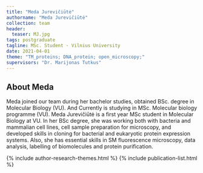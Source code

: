 ```yaml
---
title: "Meda Jurevičiūtė"
authorname: "Meda Jurevičiūtė"
collection: team
header:
  teaser: MJ.jpg
tags: postgraduate
tagline: MSc. Student - Vilnius University
date: 2021-04-01
theme: "TM_proteins; DNA_protein; open_microscopy;"
supervisors: "Dr. Marijonas Tutkus"
---
```


<h2>About Meda</h2>
Meda joined our team during her bachelor studies, obtained BSc. degree in Molecular Biology (VU). And Currently is studying in MSc. Molecular biology programme (VU). Meda Jurevičiūtė is a first year MSc student in Molecular Biology at VU. In her BSc degree, she was working both with bacteria and mammalian cell lines, cell sample preparation for microscopy, and developed skills in cloning for bacterial and eukaryotic protein expression systems. Also, she has essential skills in SM fluorescence microscopy, data analysis, labelling of biomolecules and protein purification.


{% include author-research-themes.html %}
{% include publication-list.html %}
